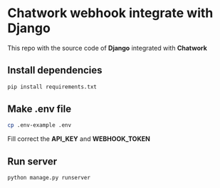 # Chatwork webhook integrate with Django

This repo with the source code of **Django** integrated with **Chatwork**

## Install dependencies

```bash
pip install requirements.txt
```

## Make .env file
```bash
cp .env-example .env
```
Fill correct the **API_KEY** and **WEBHOOK_TOKEN**
## Run server

```bash
python manage.py runserver
```